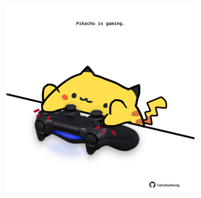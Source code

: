 <!-- built at 08/04/2025, 06:00:35 UTC -->
<p align="center">
  <img width="500" height="500" src="./ReadmeImage.svg">
</p>
